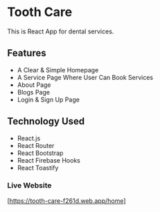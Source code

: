 # Tooth Care

This is React App for dental services.

## Features

- A Clear & Simple Homepage
- A Service Page Where User Can Book Services
- About Page
- Blogs Page
- Login & Sign Up Page

## Technology Used

- React.js
- React Router
- React Bootstrap
- React Firebase Hooks
- React Toastify

### Live Website

[https://tooth-care-f261d.web.app/home]
